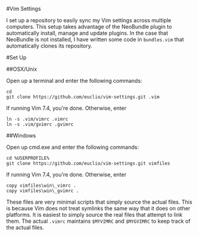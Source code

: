 #Vim Settings

I set up a repository to easily sync my Vim settings across multiple computers.
This setup takes advantage of the NeoBundle plugin to automatically install,
manage and update plugins. In the case that NeoBundle is not installed, I have
written some code in `bundles.vim` that automatically clones its repository.

#Set Up

##OSX/Unix

Open up a terminal and enter the following commands:

    cd
    git clone https://github.com/euclio/vim-settings.git .vim

If running Vim 7.4, you're done. Otherwise, enter

    ln -s .vim/vimrc .vimrc
    ln -s .vim/gvimrc .gvimrc

##Windows

Open up cmd.exe and enter the following commands:

    cd %USERPROFILE%
    git clone https://github.com/euclio/vim-settings.git vimfiles

If running Vim 7.4, you're done. Otherwise, enter

    copy vimfiles\win\_vimrc .
    copy vimfiles\win\_gvimrc .

These files are very minimal scripts that simply source the actual files. This
is because Vim does not treat symlinks the same way that it does on other
platforms. It is easiest to simply source the real files that attempt to link
them. The actual `.vimrc` maintains `$MYVIMRC` and `$MYGVIMRC` to keep track of
the actual files.
